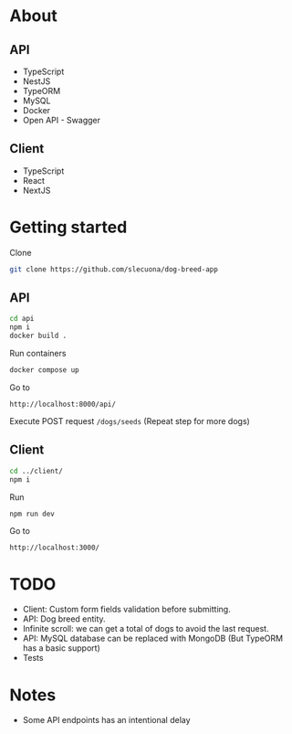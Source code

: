 # About

## API

- TypeScript
- NestJS
- TypeORM
- MySQL
- Docker
- Open API - Swagger

## Client

- TypeScript
- React
- NextJS

# Getting started

Clone

```sh
git clone https://github.com/slecuona/dog-breed-app
```

## API

```sh
cd api
npm i
docker build .
```

Run containers

```sh
docker compose up
```

Go to

`http://localhost:8000/api/`

Execute POST request `/dogs/seeds`
(Repeat step for more dogs)


## Client

```sh
cd ../client/
npm i
```

Run

```sh
npm run dev
```

Go to

`http://localhost:3000/`


# TODO

- Client: Custom form fields validation before submitting.
- API: Dog breed entity.
- Infinite scroll: we can get a total of dogs to avoid the last request.
- API: MySQL database can be replaced with MongoDB (But TypeORM has a basic support)
- Tests

# Notes

- Some API endpoints has an intentional delay

